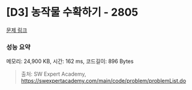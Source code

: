 # [D3] 농작물 수확하기 - 2805 

[문제 링크](https://swexpertacademy.com/main/code/problem/problemDetail.do?contestProbId=AV7GLXqKAWYDFAXB) 

### 성능 요약

메모리: 24,900 KB, 시간: 162 ms, 코드길이: 896 Bytes



> 출처: SW Expert Academy, https://swexpertacademy.com/main/code/problem/problemList.do
